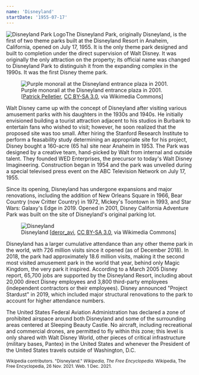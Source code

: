 ```yaml
---
name: 'Disneyland'
startDate: '1955-07-17'
---
```


<img src="https://upload.wikimedia.org/wikipedia/commons/thumb/1/13/Disneyland_Park_Logo.svg/300px-Disneyland_Park_Logo.svg.png" alt="Disneyland Park Logo" title="Disneyland Park Logo" class="align-left">The Disneyland Park, originally Disneyland, is the first of two theme parks built at the Disneyland Resort in Anaheim, California, opened on July 17, 1955. It is the only theme park designed and built to completion under the direct supervision of Walt Disney. It was originally the only attraction on the property; its official name was changed to Disneyland Park to distinguish it from the expanding complex in the 1990s. It was the first Disney theme park.

<figure class="align-right">
<img src="https://upload.wikimedia.org/wikipedia/commons/thumb/8/84/Disneyland_Monorail_Entrance_Plaza_2001.jpg/400px-Disneyland_Monorail_Entrance_Plaza_2001.jpg" alt="Purple monorail at the Disneyland entrance plaza in 2001." title="Purple monorail at the Disneyland entrance plaza in 2001.">

<figcaption>Purple monorail at the Disneyland entrance plaza in 2001. [<a href="https://commons.wikimedia.org/wiki/File:Disneyland_Monorail_Entrance_Plaza_2001.jpg">Patrick Pelletier</a>, <a href="https://creativecommons.org/licenses/by-sa/3.0">CC BY-SA 3.0</a>, via Wikimedia Commons]</figcaption>
</figure>

Walt Disney came up with the concept of Disneyland after visiting various amusement parks with his daughters in the 1930s and 1940s. He initially envisioned building a tourist attraction adjacent to his studios in Burbank to entertain fans who wished to visit; however, he soon realized that the proposed site was too small. After hiring the Stanford Research Institute to perform a feasability study determining an appropriate site for his project, Disney bought a 160-acre (65 ha) site near Anaheim in 1953. The Park was designed by a creative team, hand-picked by Walt from internal and outside talent. They founded WED Enterprises, the precursor to today's Walt Disney Imagineering. Construction began in 1954 and the park was unveiled during a special televised press event on the ABC Television Network on July 17, 1955.

Since its opening, Disneyland has undergone expansions and major renovations, including the addition of New Orleans Square in 1966, Bear Country (now Critter Country) in 1972, Mickey's Toontown in 1993, and Star Wars: Galaxy's Edge in 2019. Opened in 2001, Disney California Adventure Park was built on the site of Disneyland's original parking lot.

<figure class="align-left">
<img src="https://upload.wikimedia.org/wikipedia/commons/thumb/9/98/Disneyland_IMG_4074.jpg/500px-Disneyland_IMG_4074.jpg" alt="Disneyland" title="Disneyland">

<figcaption>Disneyland [<a href="https://commons.wikimedia.org/wiki/File:Disneyland_IMG_4074.jpg">deror_avi</a>, <a href="https://creativecommons.org/licenses/by-sa/3.0">CC BY-SA 3.0</a>, via Wikimedia Commons]</figcaption>
</figure>

Disneyland has a larger cumulative attendance than any other theme park in the world, with 726 million visits since it opened (as of December 2018). In 2018, the park had approximately 18.6 million visits, making it the second most visited amusement park in the world that year, behind only Magic Kingdom, the very park it inspired. According to a March 2005 Disney report, 65,700 jobs are supported by the Disneyland Resort, including about 20,000 direct Disney employees and 3,800 third-party employees (independent contractors or their employees). Disney announced "Project Stardust" in 2019, which included major structural renovations to the park to account for higher attendance numbers.

The United States Federal Aviation Administration has declared a zone of prohibited airspace around both Disneyland and some of the surrounding areas centered at Sleeping Beauty Castle. No aircraft, including recreational and commercial drones, are permitted to fly within this zone; this level is only shared with Walt Disney World, other pieces of critical infrastructure (military bases, Pantex) in the United States and whenever the President of the United States travels outside of Washington, D.C.

<small>Wikipedia contributors. "Disneyland." _Wikipedia, The Free Encyclopedia_. Wikipedia, The Free Encyclopedia, 26 Nov. 2021. Web. 1 Dec. 2021.</small>
